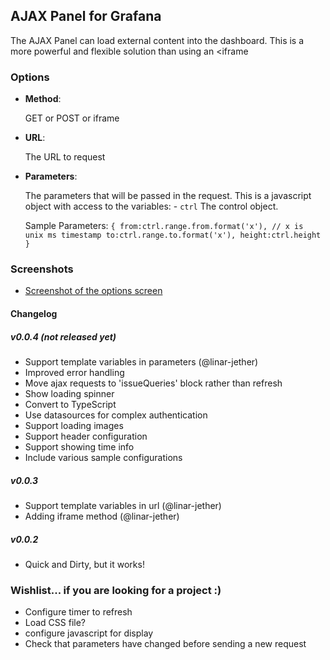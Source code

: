## AJAX Panel for Grafana

The AJAX Panel can load external content into the dashboard. This is a more powerful and flexible solution than
using an <iframe

### Options

* **Method**:

  GET or POST or iframe

* **URL**:

  The URL to request

* **Parameters**:

  The parameters that will be passed in the request. This is a javascript object with access to the variables: - `ctrl` The control object.

  Sample Parameters:
  `{ from:ctrl.range.from.format('x'), // x is unix ms timestamp to:ctrl.range.to.format('x'), height:ctrl.height }`

### Screenshots

* [Screenshot of the options screen](https://raw.githubusercontent.com/ryantxu/ajax-panel/master/src/img/screenshot-ajax-options.png)

#### Changelog

##### v0.0.4 (not released yet)

* Support template variables in parameters (@linar-jether)
* Improved error handling
* Move ajax requests to 'issueQueries' block rather than refresh
* Show loading spinner
* Convert to TypeScript
* Use datasources for complex authentication
* Support loading images
* Support header configuration
* Support showing time info
* Include various sample configurations


##### v0.0.3

* Support template variables in url (@linar-jether)
* Adding iframe method (@linar-jether)

##### v0.0.2

* Quick and Dirty, but it works!

### Wishlist... if you are looking for a project :)

* Configure timer to refresh
* Load CSS file?
* configure javascript for display
* Check that parameters have changed before sending a new request
